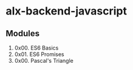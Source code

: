 # alx-backend-javascript

## Modules

1. 0x00. ES6 Basics
2. 0x01. ES6 Promises
3. 0x00. Pascal's Triangle
